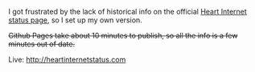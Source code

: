 I got frustrated by the lack of historical info on the official [Heart Internet](http://www.heartinternet.co.uk/) [status page](http://www.webhostingstatus.com/), so I set up my own version.

~~Github Pages take about 10 minutes to publish, so all the info is a few minutes out of date.~~

Live: http://heartinternetstatus.com
